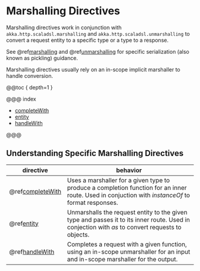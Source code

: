<a id="marshallingdirectives"></a>
# Marshalling Directives

Marshalling directives work in conjunction with `akka.http.scaladsl.marshalling` and `akka.http.scaladsl.unmarshalling` to convert
a request entity to a specific type or a type to a response.

See @ref[marshalling](../../../common/marshalling.md#http-marshalling-scala) and @ref[unmarshalling](../../../common/unmarshalling.md#http-unmarshalling-scala) for specific
serialization (also known as pickling) guidance.

Marshalling directives usually rely on an in-scope implicit marshaller to handle conversion.  

@@toc { depth=1 }

@@@ index

* [completeWith](completeWith.md)
* [entity](entity.md)
* [handleWith](handleWith.md)

@@@

## Understanding Specific Marshalling Directives

|directive                                        | behavior                                                                                                                                         |
|-------------------------------------------------|--------------------------------------------------------------------------------------------------------------------------------------------------|
|@ref[completeWith](completeWith.md#completewith) | Uses a marshaller for a given type to produce a completion function for an inner route. Used in conjuction with *instanceOf* to format responses.|
|@ref[entity](entity.md#entity)                   | Unmarshalls the request entity to the given type and passes it to its inner route.  Used in conjection with *as* to convert requests to objects. |
|@ref[handleWith](handleWith.md#handlewith)       | Completes a request with a given function, using an in-scope unmarshaller for an input and in-scope marshaller for the output.                   |